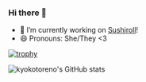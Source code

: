 ### Hi there 👋

<!--
**kyokotoreno/kyokotoreno** is a ✨ _special_ ✨ repository because its `README.md` (this file) appears on your GitHub profile.

Here are some ideas to get you started:

- 🔭 I’m currently working on ...
- 🌱 I’m currently learning ...
- 👯 I’m looking to collaborate on ...
- 🤔 I’m looking for help with ...
- 💬 Ask me about ...
- 📫 How to reach me: ...
- 😄 Pronouns: ...
- ⚡ Fun fact: ...

|[![trophy](https://github-profile-trophy.vercel.app/?username=kyokotoreno&theme=nord&row=3&column=3)](https://github.com/ryo-ma/github-profile-trophy)|
|:-:|
|![kyokotoreno's GitHub stats](https://github-readme-stats.vercel.app/api?username=kyokotoreno&show_icons=true&theme=nord)|

-->

- 🔭 I’m currently working on [Sushiroll](https://github.com/nozo-tech/sushiroll)!
- 😄 Pronouns: She/They <3

[![trophy](https://github-profile-trophy.vercel.app/?username=kyokotoreno&theme=nord&row=3&column=3)](https://github.com/ryo-ma/github-profile-trophy)

![kyokotoreno's GitHub stats](https://github-readme-stats.vercel.app/api?username=kyokotoreno&show_icons=true&theme=nord)
